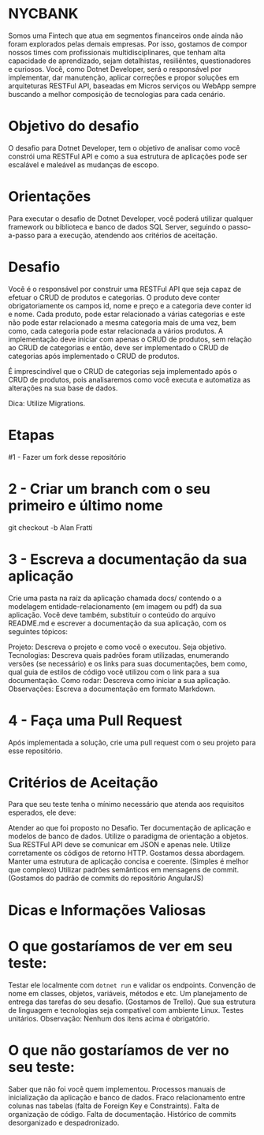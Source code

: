 # NYCBANK

Somos uma Fintech que atua em segmentos financeiros onde ainda não foram explorados pelas demais empresas. Por isso, gostamos de compor nossos times com profissionais multidisciplinares, que tenham alta capacidade de aprendizado, sejam detalhistas, resiliêntes, questionadores e curiosos. Você, como Dotnet Developer, será o responsável por implementar, dar manutenção, aplicar correções e propor soluções em arquiteturas RESTFul API, baseadas em Micros serviços ou WebApp sempre buscando a melhor composição de tecnologias para cada cenário.

# Objetivo do desafio

O desafio para Dotnet Developer, tem o objetivo de analisar como você constrói uma RESTFul API e como a sua estrutura de aplicações pode ser escalável e maleável as mudanças de escopo.

# Orientações

Para executar o desafio de Dotnet Developer, você poderá utilizar qualquer framework ou biblioteca e banco de dados SQL Server, seguindo o passo-a-passo para a execução, atendendo aos critérios de aceitação.

# Desafio

Você é o responsável por construir uma RESTFul API que seja capaz de efetuar o CRUD de produtos e categorias. O produto deve conter obrigatoriamente os campos id, nome e preço e a categoria deve conter id e nome. Cada produto, pode estar relacionado a várias categorias e este não pode estar relacionado a mesma categoria mais de uma vez, bem como, cada categoria pode estar relacionada a vários produtos. A implementação deve iniciar com apenas o CRUD de produtos, sem relação ao CRUD de categorias e então, deve ser implementado o CRUD de categorias após implementado o CRUD de produtos.

É imprescindível que o CRUD de categorias seja implementado após o CRUD de produtos, pois analisaremos como você executa e automatiza as alterações na sua base de dados.

Dica: Utilize Migrations.

# Etapas

#1 - Fazer um fork desse repositório

# 2 - Criar um branch com o seu primeiro e último nome
git checkout -b Alan Fratti

# 3 - Escreva a documentação da sua aplicação
Crie uma pasta na raíz da aplicação chamada docs/ contendo o a modelagem entidade-relacionamento (em imagem ou pdf) da sua aplicação. Você deve também, substituir o conteúdo do arquivo README.md e escrever a documentação da sua aplicação, com os seguintes tópicos:

Projeto: Descreva o projeto e como você o executou. Seja objetivo.
Tecnologias: Descreva quais padrões foram utilizadas, enumerando versões (se necessário) e os links para suas documentações, bem como, qual guia de estilos de código você utilizou com o link para a sua documentação.
Como rodar: Descreva como iniciar a sua aplicação.
Observações: Escreva a documentação em formato Markdown.

# 4 - Faça uma Pull Request
Após implementada a solução, crie uma pull request com o seu projeto para esse repositório.

# Critérios de Aceitação
Para que seu teste tenha o mínimo necessário que atenda aos requisitos esperados, ele deve:

Atender ao que foi proposto no Desafio.
Ter documentação de aplicação e modelos de banco de dados.
Utilize o paradigma de orientação a objetos.
Sua RESTFul API deve se comunicar em JSON e apenas nele.
Utilize corretamente os códigos de retorno HTTP. Gostamos dessa abordagem.
Manter uma estrutura de aplicação concisa e coerente. (Simples é melhor que complexo)
Utilizar padrões semânticos em mensagens de commit. (Gostamos do padrão de commits do repositório AngularJS)

# Dicas e Informações Valiosas

# O que gostaríamos de ver em seu teste:
Testar ele localmente com `dotnet run` e validar os endpoints.
Convenção de nome em classes, objetos, variáveis, métodos e etc.
Um planejamento de entrega das tarefas do seu desafio. (Gostamos de Trello).
Que sua estrutura de linguagem e tecnologias seja compatível com ambiente Linux.
Testes unitários.
Observação: Nenhum dos itens acima é obrigatório.

# O que não gostaríamos de ver no seu teste:
Saber que não foi você quem implementou.
Processos manuais de inicialização da aplicação e banco de dados.
Fraco relacionamento entre colunas nas tabelas (falta de Foreign Key e Constraints).
Falta de organização de código.
Falta de documentação.
Histórico de commits desorganizado e despadronizado.



